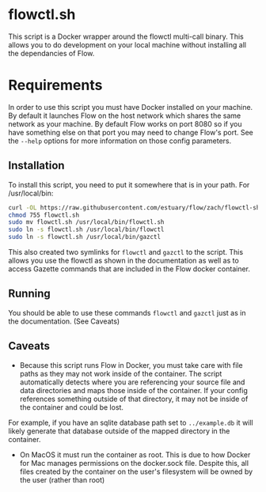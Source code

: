 # flowctl.sh

This script is a Docker wrapper around the flowctl multi-call binary. This allows you to do development
on your local machine without installing all the dependancies of Flow.

# Requirements
In order to use this script you must have Docker installed on your machine. By default it launches
Flow on the host network which shares the same network as your machine. By default Flow works on port 8080
so if you have something else on that port you may need to change Flow's port. See the `--help` options for more
information on those config parameters.

## Installation
To install this script, you need to put it somewhere that is in your path. For /usr/local/bin:
```bash
curl -OL https://raw.githubusercontent.com/estuary/flow/zach/flowctl-sh/scripts/flowctl.sh
chmod 755 flowctl.sh
sudo mv flowctl.sh /usr/local/bin/flowctl.sh
sudo ln -s flowctl.sh /usr/local/bin/flowctl
sudo ln -s flowctl.sh /usr/local/bin/gazctl
```

This also created two symlinks for `flowctl` and `gazctl` to the script. This allows you use the flowctl as shown
in the documentation as well as to access Gazette commands that are included in the Flow docker container.

## Running
You should be able to use these commands `flowctl` and `gazctl` just as in the documentation. (See Caveats)

## Caveats

 * Because this script runs Flow in Docker, you must take care with file paths as they may not work inside of the container.
The script automatically detects where you are referencing your source file and data directories and maps those inside of the container.
If your config references something outside of that directory, it may not be inside of the container and could be lost.

For example, if you have an sqlite database path set to `../example.db` it will likely generate that database outside of the
mapped directory in the container.

* On MacOS it must run the container as root. This is due to how Docker for Mac manages permissions on the docker.sock file. Despite
this, all files created by the container on the user's filesystem will be owned by the user (rather than root)
